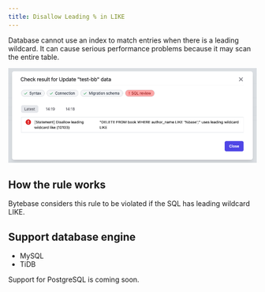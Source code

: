 ```yaml
---
title: Disallow Leading % in LIKE
---
```


Database cannot use an index to match entries when there is a leading wildcard. It can cause serious performance problems because it may scan the entire table.

![schema-review-query-where-no-leading-wildcard-like](/static/docs-assets/schema-review-query-where-no-leading-wildcard-like.webp)

## How the rule works

Bytebase considers this rule to be violated if the SQL has leading wildcard LIKE.

## Support database engine

- MySQL
- TiDB

Support for PostgreSQL is coming soon.